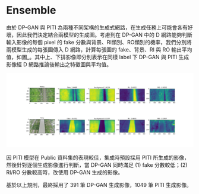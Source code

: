 # Ensemble

由於 DP-GAN 與 PITI 為兩種不同架構的生成式網路，在生成任務上可能會各有好壞，因此我們決定結合兩模型的生成圖。考慮到在 DP-GAN 中的 D 網路能夠判斷輸入影像的每個 pixel 的 fake 分數與背景、RI類別、RO類別的機率，我們分別將兩模型生成的每張圖傳入 D 網路，計算每張圖的 fake、背景、RI 與 RO 輸出平均值，如圖_。其中上、下排影像即分別表示在同樣 label 下 DP-GAN 與 PITI 生成影像經 D 網路推論後輸出之特徵圖與平均值。

![](./figs/PRI_RI_1000004.png)

因 PITI 模型在 Public 資料集的表現較佳，集成時預設採用 PITI 所生成的影像，然後針對逐個生成影像進行判斷，當 DP-GAN 同時滿足 (1) fake 分數較低；(2) RI/RO 分數較高時，改使用 DP-GAN 生成的影像。

基於以上規則，最終採用了 391 筆 DP-GAN 生成影像，1049 筆 PITI 生成影像。
